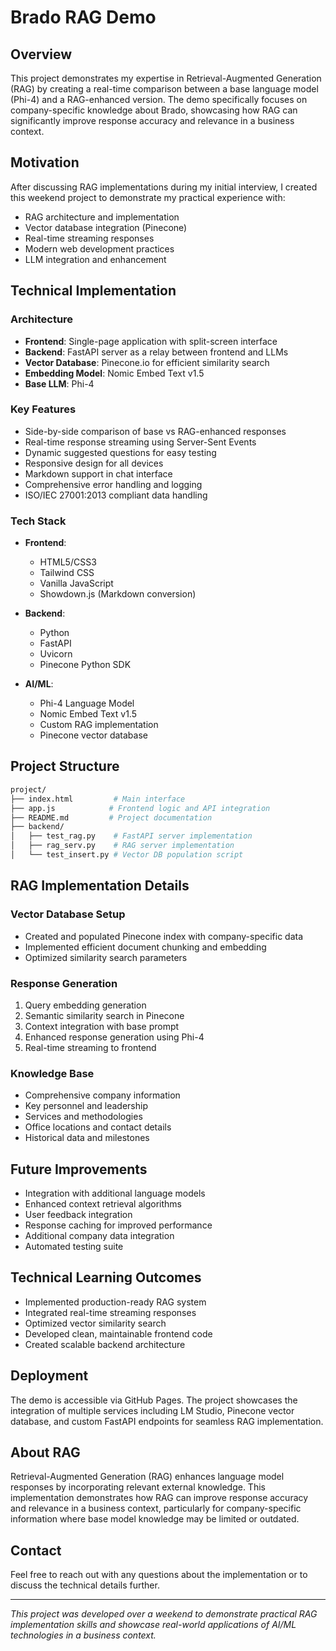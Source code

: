 # Brado RAG Demo

## Overview
This project demonstrates my expertise in Retrieval-Augmented Generation (RAG) by creating a real-time comparison between a base language model (Phi-4) and a RAG-enhanced version. The demo specifically focuses on company-specific knowledge about Brado, showcasing how RAG can significantly improve response accuracy and relevance in a business context.

## Motivation
After discussing RAG implementations during my initial interview, I created this weekend project to demonstrate my practical experience with:
- RAG architecture and implementation
- Vector database integration (Pinecone)
- Real-time streaming responses
- Modern web development practices
- LLM integration and enhancement

## Technical Implementation

### Architecture
- **Frontend**: Single-page application with split-screen interface
- **Backend**: FastAPI server as a relay between frontend and LLMs
- **Vector Database**: Pinecone.io for efficient similarity search
- **Embedding Model**: Nomic Embed Text v1.5
- **Base LLM**: Phi-4

### Key Features
- Side-by-side comparison of base vs RAG-enhanced responses
- Real-time response streaming using Server-Sent Events
- Dynamic suggested questions for easy testing
- Responsive design for all devices
- Markdown support in chat interface
- Comprehensive error handling and logging
- ISO/IEC 27001:2013 compliant data handling

### Tech Stack
- **Frontend**:
  - HTML5/CSS3
  - Tailwind CSS
  - Vanilla JavaScript
  - Showdown.js (Markdown conversion)
  
- **Backend**:
  - Python
  - FastAPI
  - Uvicorn
  - Pinecone Python SDK
  
- **AI/ML**:
  - Phi-4 Language Model
  - Nomic Embed Text v1.5
  - Custom RAG implementation
  - Pinecone vector database

## Project Structure
```bash
project/
├── index.html         # Main interface
├── app.js            # Frontend logic and API integration
├── README.md         # Project documentation
├── backend/
│   ├── test_rag.py    # FastAPI server implementation
│   ├── rag_serv.py    # RAG server implementation
│   └── test_insert.py # Vector DB population script
```

## RAG Implementation Details

### Vector Database Setup
- Created and populated Pinecone index with company-specific data
- Implemented efficient document chunking and embedding
- Optimized similarity search parameters

### Response Generation
1. Query embedding generation
2. Semantic similarity search in Pinecone
3. Context integration with base prompt
4. Enhanced response generation using Phi-4
5. Real-time streaming to frontend

### Knowledge Base
- Comprehensive company information
- Key personnel and leadership
- Services and methodologies
- Office locations and contact details
- Historical data and milestones

## Future Improvements
- Integration with additional language models
- Enhanced context retrieval algorithms
- User feedback integration
- Response caching for improved performance
- Additional company data integration
- Automated testing suite

## Technical Learning Outcomes
- Implemented production-ready RAG system
- Integrated real-time streaming responses
- Optimized vector similarity search
- Developed clean, maintainable frontend code
- Created scalable backend architecture

## Deployment
The demo is accessible via GitHub Pages. The project showcases the integration of multiple services including LM Studio, Pinecone vector database, and custom FastAPI endpoints for seamless RAG implementation.

## About RAG
Retrieval-Augmented Generation (RAG) enhances language model responses by incorporating relevant external knowledge. This implementation demonstrates how RAG can improve response accuracy and relevance in a business context, particularly for company-specific information where base model knowledge may be limited or outdated.

## Contact
Feel free to reach out with any questions about the implementation or to discuss the technical details further.

---
*This project was developed over a weekend to demonstrate practical RAG implementation skills and showcase real-world applications of AI/ML technologies in a business context.*